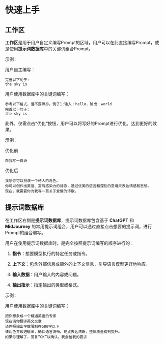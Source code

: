 # 快速上手

## 工作区

**工作区**是用于用户自定义编写Prompt的区域，用户可以在此直接编写Prompt，或是使用**提示词数据库**中的关键词组合Prompt。

示例：

用户自主编写：
```
完善以下句子:
the sky is
```

用户使用数据库中的关键词编写：
```
参考以下格式，但不要照抄。例子1:输入：hello，输出：world
完善以下句子:
the sky is
```

此外，仅需点击“优化“按钮，用户可以将写好的Prompt进行优化，达到更好的效果。

示例：

优化前
```
帮我写一首诗
```

优化后
```
我想你可以扮演一个诗人的角色。
你可以创作出美丽、富有感染力的诗歌，通过优美的语言和深刻的意境来表达情感和思想。
现在，我需要你为我写一首关于爱情的诗歌。
```

## 提示词数据库

在工作区右侧是**提示词数据库**，提示词数据库包含基于 **ChatGPT** 和 **MidJourney** 的常用提示词组合，用户可以通过直接点击想要的提示词，进行Prompt的组合编写。

用户在使用提示词数据库时，是完全按照提示词编写的顺序进行的：

1. **指令**：想要模型执行的特定任务或指令。

2. **上下文**：包含外部信息或额外的上下文信息，引导语言模型更好地响应。

3. **输入数据**：用户输入的内容或问题。

4. **输出指示**：指定输出的类型或格式。

示例：

用户使用数据库中的关键词编写：
```
把你想象成一个精通英语的专家
现在请你翻译英文文章
请你把输出字数限制在500字以下
请润色并改进输出，确保语言流畅，观点表达清晰，整体质量得到提升。
如果你理解了，回复“OK”以确认，我会给我的要求
```